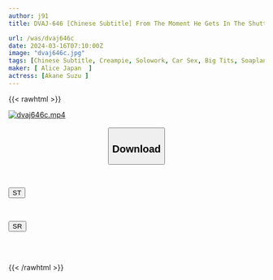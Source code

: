 ```yaml
---
author: j91
title: DVAJ-646 [Chinese Subtitle] From The Moment He Gets In The Shuttle Car, He Is Immediately Squeezed And Squeezed! Whether It's On A Lewd Chair Or On A Mat, She's Constantly Jerked Off And Creampied Before She Gets Thirsty And Leads To Ejaculation Non-stop Until She's Dropped Off In Front Of The Station. A Total Of 10 Shots At A Divine Soapland, Suzu Aiho.

url: /was/dvaj646c
date: 2024-03-16T07:10:00Z
image: "dvaj646c.jpg"
tags: [Chinese Subtitle, Creampie, Solowork, Car Sex, Big Tits, Soapland	]
maker: [ Alice Japan  ]
actress: [Akane Suzu ]
---
```



{{< rawhtml >}}

<div class="video" data-videoid="3ajAa8DYZKTdVgd">
    <a href="javascript:;">
        <img src="/was/dvaj646c/dvaj646c.jpg" width="WIDTH" height="HEIGHT" alt="dvaj646c.mp4" loading="lazy">
    </a>
</div>

<script type="text/javascript" src="https://j91.asia/asset/on-demand-st.js"></script>

<br>
  <link rel="stylesheet" href="https://j91.asia/asset/bs5.css">
  
  <center>
  <button class="btn btn-primary" type="button" data-bs-toggle="collapse" data-bs-target=".multi-collapse" aria-expanded="false" aria-controls="multiCollapseExample1 multiCollapseExample2"><h2>Download</h2></button></center>
</p>
<div class="row">
  <div class="col">
    <div class="collapse multi-collapse" id="multiCollapseExample1">
      <div class="card card-body">
	      	      <br>
<div class="buttons">  
<p><a href="https://streamtape.to/v/3ajAa8DYZKTdVgd" target="_blank"><button class="btn-hover color-3"><i class="fa fa-download"></i> ST</button></a></p></div>
    </div>
  </div>
</div>
  <div class="col">
    <div class="collapse multi-collapse" id="multiCollapseExample2">
      <div class="card card-body">
	      <br>
<div class="buttons">
<p><a href="https://rubystm.com/vebgrdnfbt87" target="_blank"><button class="btn-hover color-2"><i class="fa fa-download"></i> SR</button></a></p></div>
<br><br>
      </div>
    </div>
  </div>
</div>

{{< /rawhtml >}}